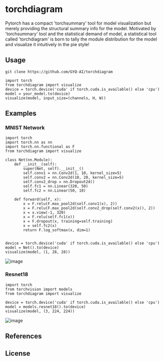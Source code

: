 # torchdiagram
Pytorch has a compact 'torchsummary' tool for model visualization but merely providing the structural summary info for the model. Motivated by 'torchsummary' tool and the statistical demand of model, a statistical tool called 'torchdiagram' is born to tally the module distribution for the model and visualize it intuitively in the pie style!


## Usage
```git clone https://github.com/GYQ-AI/torchdiagram```

```
import torch
from torchdiagram import visualize
device = torch.device('cuda' if torch.cuda.is_available() else 'cpu')
model = your_model.to(device)
visualize(model, input_size=(channels, H, W))
```

## Examples
### MNIST Network
```
import torch
import torch.nn as nn
import torch.nn.functional as F
from torchdiagram import visualize

class Net(nn.Module):
    def __init__(self):
        super(Net, self).__init__()
        self.conv1 = nn.Conv2d(1, 10, kernel_size=5)
        self.conv2 = nn.Conv2d(10, 20, kernel_size=5)
        self.conv2_drop = nn.Dropout2d()
        self.fc1 = nn.Linear(320, 50)
        self.fc2 = nn.Linear(50, 10)

    def forward(self, x):
        x = F.relu(F.max_pool2d(self.conv1(x), 2))
        x = F.relu(F.max_pool2d(self.conv2_drop(self.conv2(x)), 2))
        x = x.view(-1, 320)
        x = F.relu(self.fc1(x))
        x = F.dropout(x, training=self.training)
        x = self.fc2(x)
        return F.log_softmax(x, dim=1)


device = torch.device('cuda' if torch.cuda.is_available() else 'cpu')
model = Net().to(device)
visualize(model, (1, 28, 28))
```
![image](https://github.com/GYQ-AI/torchdiagram/blob/main/examples/MNIST%20Network.png)

### Resnet18
```
import torch
from torchvision import models
from torchdiagram import visualize

device = torch.device('cuda' if torch.cuda.is_available() else 'cpu')
model = models.resnet18().to(device)
visualize(model, (3, 224, 224))
```
![image]()

## References

## License
